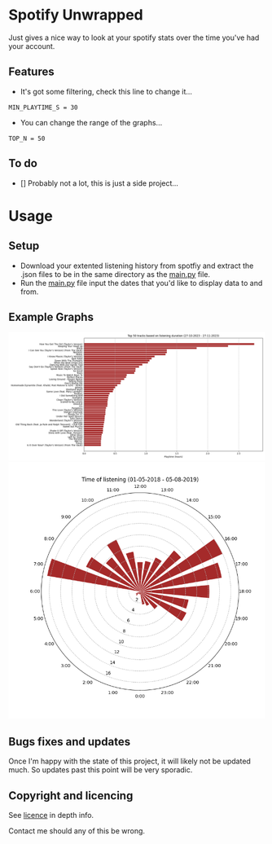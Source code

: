 # Spotify Unwrapped
Just gives a nice way to look at your spotify stats over the time you've had your account.

## Features
- It's got some filtering, check this line to change it...
```
MIN_PLAYTIME_S = 30
```
- You can change the range of the graphs...
```
TOP_N = 50
```
## To do
- [] Probably not a lot, this is just a side project...

# Usage
## Setup
- Download your extented listening history from spotfiy and extract the .json files to be in the same directory as the [main.py](main.py) file.
- Run the [main.py](main.py) file input the dates that you'd like to display data to and from.

## Example Graphs
![example-1.png](/images/example-1.png)
![example-2.png](/images/example-2.png)

## Bugs fixes and updates
Once I'm happy with the state of this project, it will likely not be updated much. So updates past this point will be very sporadic.

## Copyright and licencing

See [licence](LICENSE) in depth info.

Contact me should any of this be wrong.

